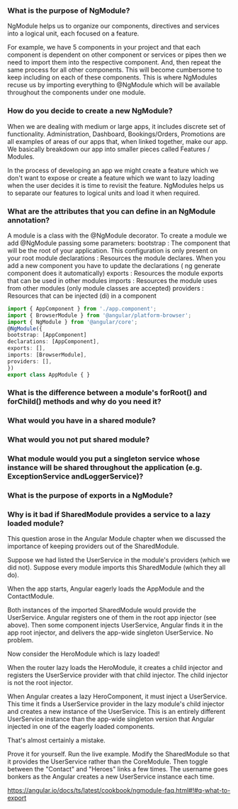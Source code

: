 ### What is the purpose of NgModule?
  
NgModule helps us to organize our components, directives and services into a logical unit, each focused on a feature.
  
For example, we have 5 components in your project and that each component is dependent on other component or services or pipes then we   need to import them into the respective component. And, then repeat the same process for all other components. This will become         cumbersome to keep including on each of these components. This is where NgModules recuse us by importing everything to @NgModule which   will be available throughout the components under one module. 
  
### How do you decide to create a new NgModule?
  
When we are dealing with medium or large apps, it includes discrete set of functionality. Administration, Dashboard, Bookings/Orders,   Promotions are all examples of areas of our apps that, when linked together, make our app. We basically breakdown our app into smaller   pieces called Features / Modules. 
  
In the process of developing an app we might create a feature which we don't want to expose or create a feature which we want to lazy   loading when the user decides it is time to revisit the feature. NgModules helps us to separate our features to logical units and load   it when required.
 
### What are the attributes that you can define in an NgModule annotation?

A module is a class with the @NgModule decorator. To create a module we add @NgModule passing some parameters:
bootstrap : The component that will be the root of your application. This configuration is only present on
your root module
declarations : Resources the module declares. When you add a new component you have to update the
declarations ( ng generate component does it automatically)
exports : Resources the module exports that can be used in other modules
imports : Resources the module uses from other modules (only module classes are accepted)
providers : Resources that can be injected (di) in a component

```typescript
import { AppComponent } from './app.component';
import { BrowserModule } from '@angular/platform-browser';
import { NgModule } from '@angular/core';
@NgModule({
bootstrap: [AppComponent]
declarations: [AppComponent],
exports: [],
imports: [BrowserModule],
providers: [],
})
export class AppModule { }

```


### What is the difference between a module's forRoot() and forChild() methods and why do you need it?
### What would you have in a shared module?
### What would you not put shared module?
### What module would you put a singleton service whose instance will be shared throughout the application (e.g. ExceptionService andLoggerService)?
### What is the purpose of exports in a NgModule?

### Why is it bad if SharedModule provides a service to a lazy loaded module?

This question arose in the Angular Module chapter when we discussed the importance of keeping providers out of the SharedModule.

Suppose we had listed the UserService in the module's providers (which we did not). Suppose every module imports this SharedModule (which they all do).

  When the app starts, Angular eagerly loads the AppModule and the ContactModule.

  Both instances of the imported SharedModule would provide the UserService. Angular registers one of them in the root app injector (see above). Then some component injects UserService, Angular finds it in the app root injector, and delivers the app-wide singleton UserService. No problem.

  Now consider the HeroModule which is lazy loaded!

  When the router lazy loads the HeroModule, it creates a child injector and registers the UserService provider with that child injector. The child injector is not the root injector.

  When Angular creates a lazy HeroComponent, it must inject a UserService. This time it finds a UserService provider in the lazy module's child injector and creates a new instance of the UserService. This is an entirely different UserService instance than the app-wide singleton version that Angular injected in one of the eagerly loaded components.

  That's almost certainly a mistake.

  Prove it for yourself. Run the live example. Modify the SharedModule so that it provides the UserService rather than the CoreModule. Then toggle between the "Contact" and "Heroes" links a few times. The username goes bonkers as the Angular creates a new UserService instance each time.

  https://angular.io/docs/ts/latest/cookbook/ngmodule-faq.html#!#q-what-to-export
